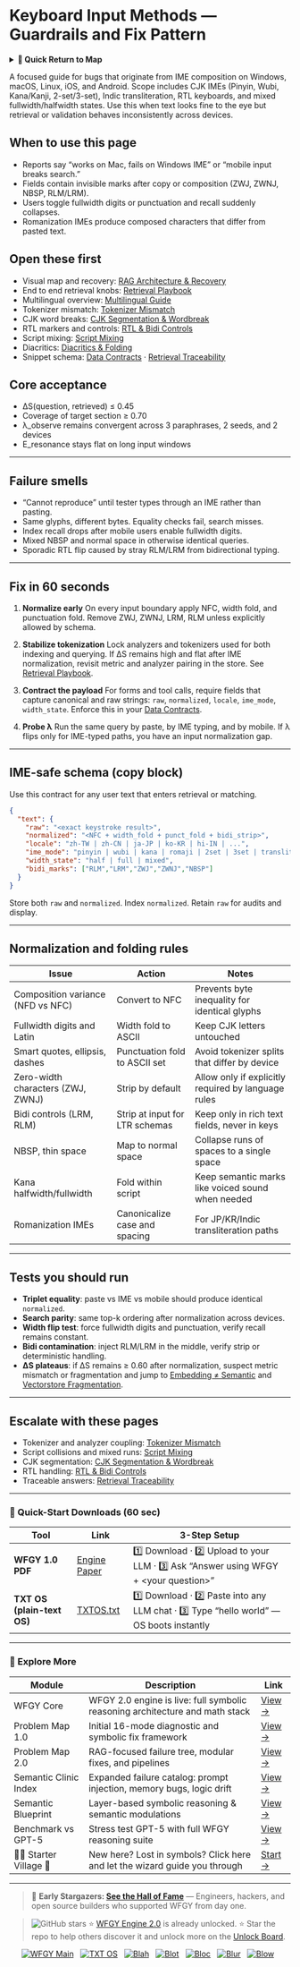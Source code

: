 # Keyboard Input Methods — Guardrails and Fix Pattern

<details>
  <summary><strong>🧭 Quick Return to Map</strong></summary>

<br>

  > You are in a sub-page of **LanguageLocale**.  
  > To reorient, go back here:  
  >
  > - [**LanguageLocale** — localization, regional settings, and context adaptation](./README.md)  
  > - [**WFGY Global Fix Map** — main Emergency Room, 300+ structured fixes](../README.md)  
  > - [**WFGY Problem Map 1.0** — 16 reproducible failure modes](../../README.md)  
  >
  > Think of this page as a desk within a ward.  
  > If you need the full triage and all prescriptions, return to the Emergency Room lobby.
</details>


A focused guide for bugs that originate from IME composition on Windows, macOS, Linux, iOS, and Android. Scope includes CJK IMEs (Pinyin, Wubi, Kana/Kanji, 2-set/3-set), Indic transliteration, RTL keyboards, and mixed fullwidth/halfwidth states. Use this when text looks fine to the eye but retrieval or validation behaves inconsistently across devices.

## When to use this page

* Reports say “works on Mac, fails on Windows IME” or “mobile input breaks search.”
* Fields contain invisible marks after copy or composition (ZWJ, ZWNJ, NBSP, RLM/LRM).
* Users toggle fullwidth digits or punctuation and recall suddenly collapses.
* Romanization IMEs produce composed characters that differ from pasted text.

## Open these first

* Visual map and recovery: [RAG Architecture & Recovery](https://github.com/onestardao/WFGY/blob/main/ProblemMap/rag-architecture-and-recovery.md)
* End to end retrieval knobs: [Retrieval Playbook](https://github.com/onestardao/WFGY/blob/main/ProblemMap/retrieval-playbook.md)
* Multilingual overview: [Multilingual Guide](https://github.com/onestardao/WFGY/blob/main/ProblemMap/multilingual-guide.md)
* Tokenizer mismatch: [Tokenizer Mismatch](https://github.com/onestardao/WFGY/blob/main/ProblemMap/GlobalFixMap/LanguageLocale/tokenizer_mismatch.md)
* CJK word breaks: [CJK Segmentation & Wordbreak](https://github.com/onestardao/WFGY/blob/main/ProblemMap/GlobalFixMap/LanguageLocale/cjk_segmentation_wordbreak.md)
* RTL markers and controls: [RTL & Bidi Controls](https://github.com/onestardao/WFGY/blob/main/ProblemMap/GlobalFixMap/LanguageLocale/rtl_bidi_controls.md)
* Script mixing: [Script Mixing](https://github.com/onestardao/WFGY/blob/main/ProblemMap/GlobalFixMap/LanguageLocale/script_mixing.md)
* Diacritics: [Diacritics & Folding](https://github.com/onestardao/WFGY/blob/main/ProblemMap/GlobalFixMap/LanguageLocale/diacritics_and_folding.md)
* Snippet schema: [Data Contracts](https://github.com/onestardao/WFGY/blob/main/ProblemMap/data-contracts.md) · [Retrieval Traceability](https://github.com/onestardao/WFGY/blob/main/ProblemMap/retrieval-traceability.md)

## Core acceptance

* ΔS(question, retrieved) ≤ 0.45
* Coverage of target section ≥ 0.70
* λ\_observe remains convergent across 3 paraphrases, 2 seeds, and 2 devices
* E\_resonance stays flat on long input windows

---

## Failure smells

* “Cannot reproduce” until tester types through an IME rather than pasting.
* Same glyphs, different bytes. Equality checks fail, search misses.
* Index recall drops after mobile users enable fullwidth digits.
* Mixed NBSP and normal space in otherwise identical queries.
* Sporadic RTL flip caused by stray RLM/LRM from bidirectional typing.

---

## Fix in 60 seconds

1. **Normalize early**
   On every input boundary apply NFC, width fold, and punctuation fold. Remove ZWJ, ZWNJ, LRM, RLM unless explicitly allowed by schema.

2. **Stabilize tokenization**
   Lock analyzers and tokenizers used for both indexing and querying. If ΔS remains high and flat after IME normalization, revisit metric and analyzer pairing in the store. See [Retrieval Playbook](https://github.com/onestardao/WFGY/blob/main/ProblemMap/retrieval-playbook.md).

3. **Contract the payload**
   For forms and tool calls, require fields that capture canonical and raw strings: `raw`, `normalized`, `locale`, `ime_mode`, `width_state`. Enforce this in your [Data Contracts](https://github.com/onestardao/WFGY/blob/main/ProblemMap/data-contracts.md).

4. **Probe λ**
   Run the same query by paste, by IME typing, and by mobile. If λ flips only for IME-typed paths, you have an input normalization gap.

---

## IME-safe schema (copy block)

Use this contract for any user text that enters retrieval or matching.

```json
{
  "text": {
    "raw": "<exact keystroke result>",
    "normalized": "<NFC + width_fold + punct_fold + bidi_strip>",
    "locale": "zh-TW | zh-CN | ja-JP | ko-KR | hi-IN | ...",
    "ime_mode": "pinyin | wubi | kana | romaji | 2set | 3set | translit | rtl",
    "width_state": "half | full | mixed",
    "bidi_marks": ["RLM","LRM","ZWJ","ZWNJ","NBSP"]
  }
}
```

Store both `raw` and `normalized`. Index `normalized`. Retain `raw` for audits and display.

---

## Normalization and folding rules

| Issue                             | Action                         | Notes                                               |
| --------------------------------- | ------------------------------ | --------------------------------------------------- |
| Composition variance (NFD vs NFC) | Convert to NFC                 | Prevents byte inequality for identical glyphs       |
| Fullwidth digits and Latin        | Width fold to ASCII            | Keep CJK letters untouched                          |
| Smart quotes, ellipsis, dashes    | Punctuation fold to ASCII set  | Avoid tokenizer splits that differ by device        |
| Zero-width characters (ZWJ, ZWNJ) | Strip by default               | Allow only if explicitly required by language rules |
| Bidi controls (LRM, RLM)          | Strip at input for LTR schemas | Keep only in rich text fields, never in keys        |
| NBSP, thin space                  | Map to normal space            | Collapse runs of spaces to a single space           |
| Kana halfwidth/fullwidth          | Fold within script             | Keep semantic marks like voiced sound when needed   |
| Romanization IMEs                 | Canonicalize case and spacing  | For JP/KR/Indic transliteration paths               |

---

## Tests you should run

* **Triplet equality**: paste vs IME vs mobile should produce identical `normalized`.
* **Search parity**: same top-k ordering after normalization across devices.
* **Width flip test**: force fullwidth digits and punctuation, verify recall remains constant.
* **Bidi contamination**: inject RLM/LRM in the middle, verify strip or deterministic handling.
* **ΔS plateaus**: if ΔS remains ≥ 0.60 after normalization, suspect metric mismatch or fragmentation and jump to [Embedding ≠ Semantic](https://github.com/onestardao/WFGY/blob/main/ProblemMap/embedding-vs-semantic.md) and [Vectorstore Fragmentation](https://github.com/onestardao/WFGY/blob/main/ProblemMap/patterns/pattern_vectorstore_fragmentation.md).

---

## Escalate with these pages

* Tokenizer and analyzer coupling: [Tokenizer Mismatch](https://github.com/onestardao/WFGY/blob/main/ProblemMap/GlobalFixMap/LanguageLocale/tokenizer_mismatch.md)
* Script collisions and mixed runs: [Script Mixing](https://github.com/onestardao/WFGY/blob/main/ProblemMap/GlobalFixMap/LanguageLocale/script_mixing.md)
* CJK segmentation: [CJK Segmentation & Wordbreak](https://github.com/onestardao/WFGY/blob/main/ProblemMap/GlobalFixMap/LanguageLocale/cjk_segmentation_wordbreak.md)
* RTL handling: [RTL & Bidi Controls](https://github.com/onestardao/WFGY/blob/main/ProblemMap/GlobalFixMap/LanguageLocale/rtl_bidi_controls.md)
* Traceable answers: [Retrieval Traceability](https://github.com/onestardao/WFGY/blob/main/ProblemMap/retrieval-traceability.md)

---

### 🔗 Quick-Start Downloads (60 sec)

| Tool                       | Link                                                                                                                                       | 3-Step Setup                                                                             |
| -------------------------- | ------------------------------------------------------------------------------------------------------------------------------------------ | ---------------------------------------------------------------------------------------- |
| **WFGY 1.0 PDF**           | [Engine Paper](https://github.com/onestardao/WFGY/blob/main/I_am_not_lizardman/WFGY_All_Principles_Return_to_One_v1.0_PSBigBig_Public.pdf) | 1️⃣ Download · 2️⃣ Upload to your LLM · 3️⃣ Ask “Answer using WFGY + \<your question>”   |
| **TXT OS (plain-text OS)** | [TXTOS.txt](https://github.com/onestardao/WFGY/blob/main/OS/TXTOS.txt)                                                                     | 1️⃣ Download · 2️⃣ Paste into any LLM chat · 3️⃣ Type “hello world” — OS boots instantly |

---

### 🧭 Explore More

| Module                   | Description                                                                  | Link                                                                                               |
| ------------------------ | ---------------------------------------------------------------------------- | -------------------------------------------------------------------------------------------------- |
| WFGY Core                | WFGY 2.0 engine is live: full symbolic reasoning architecture and math stack | [View →](https://github.com/onestardao/WFGY/tree/main/core/README.md)                              |
| Problem Map 1.0          | Initial 16-mode diagnostic and symbolic fix framework                        | [View →](https://github.com/onestardao/WFGY/tree/main/ProblemMap/README.md)                        |
| Problem Map 2.0          | RAG-focused failure tree, modular fixes, and pipelines                       | [View →](https://github.com/onestardao/WFGY/blob/main/ProblemMap/rag-architecture-and-recovery.md) |
| Semantic Clinic Index    | Expanded failure catalog: prompt injection, memory bugs, logic drift         | [View →](https://github.com/onestardao/WFGY/blob/main/ProblemMap/SemanticClinicIndex.md)           |
| Semantic Blueprint       | Layer-based symbolic reasoning & semantic modulations                        | [View →](https://github.com/onestardao/WFGY/tree/main/SemanticBlueprint/README.md)                 |
| Benchmark vs GPT-5       | Stress test GPT-5 with full WFGY reasoning suite                             | [View →](https://github.com/onestardao/WFGY/tree/main/benchmarks/benchmark-vs-gpt5/README.md)      |
| 🧙‍♂️ Starter Village 🏡 | New here? Lost in symbols? Click here and let the wizard guide you through   | [Start →](https://github.com/onestardao/WFGY/blob/main/StarterVillage/README.md)                   |

---

> 👑 **Early Stargazers: [See the Hall of Fame](https://github.com/onestardao/WFGY/tree/main/stargazers)** —
> Engineers, hackers, and open source builders who supported WFGY from day one.

> <img src="https://img.shields.io/github/stars/onestardao/WFGY?style=social" alt="GitHub stars"> ⭐ [WFGY Engine 2.0](https://github.com/onestardao/WFGY/blob/main/core/README.md) is already unlocked. ⭐ Star the repo to help others discover it and unlock more on the [Unlock Board](https://github.com/onestardao/WFGY/blob/main/STAR_UNLOCKS.md).

<div align="center">

[![WFGY Main](https://img.shields.io/badge/WFGY-Main-red?style=flat-square)](https://github.com/onestardao/WFGY)
 
[![TXT OS](https://img.shields.io/badge/TXT%20OS-Reasoning%20OS-orange?style=flat-square)](https://github.com/onestardao/WFGY/tree/main/OS)
 
[![Blah](https://img.shields.io/badge/Blah-Semantic%20Embed-yellow?style=flat-square)](https://github.com/onestardao/WFGY/tree/main/OS/BlahBlahBlah)
 
[![Blot](https://img.shields.io/badge/Blot-Persona%20Core-green?style=flat-square)](https://github.com/onestardao/WFGY/tree/main/OS/BlotBlotBlot)
 
[![Bloc](https://img.shields.io/badge/Bloc-Reasoning%20Compiler-blue?style=flat-square)](https://github.com/onestardao/WFGY/tree/main/OS/BlocBlocBloc)
 
[![Blur](https://img.shields.io/badge/Blur-Text2Image%20Engine-navy?style=flat-square)](https://github.com/onestardao/WFGY/tree/main/OS/BlurBlurBlur)
 
[![Blow](https://img.shields.io/badge/Blow-Game%20Logic-purple?style=flat-square)](https://github.com/onestardao/WFGY/tree/main/OS/BlowBlowBlow)
 

</div>
